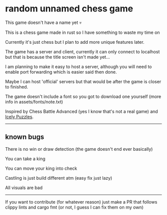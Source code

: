 # random unnamed chess game

This game doesn't have a name yet :skull:

This is a chess game made in rust so I have something to waste my time on

Currently it's just chess but I plan to add more unique features later.

The game has a server and client, currently it can only connect to localhost but that is because the title screen isn't made yet...

I am planning to make it easy to host a server, although you will need to enable port forwarding which is easier said then done.

Maybe I can host 'official' servers but that would be after the game is closer to finished.

The game doesn't include a font so you got to download one yourself (more info in assets/fonts/note.txt)

Inspired by Chess Battle Advanced (yes I know that's not a real game) and [Icely Puzzles](https://www.youtube.com/@IcelyPuzzles).

---
## known bugs
There is no win or draw detection (the game doesn't end ever basically)

You can take a king

You can move your king into check

Castling is just build different atm (easy fix just lazy)

All visuals are bad

---

If you want to contribute (for whatever reason) just make a PR that follows clippy lints and cargo fmt (or not, I guess I can fix them on my own)